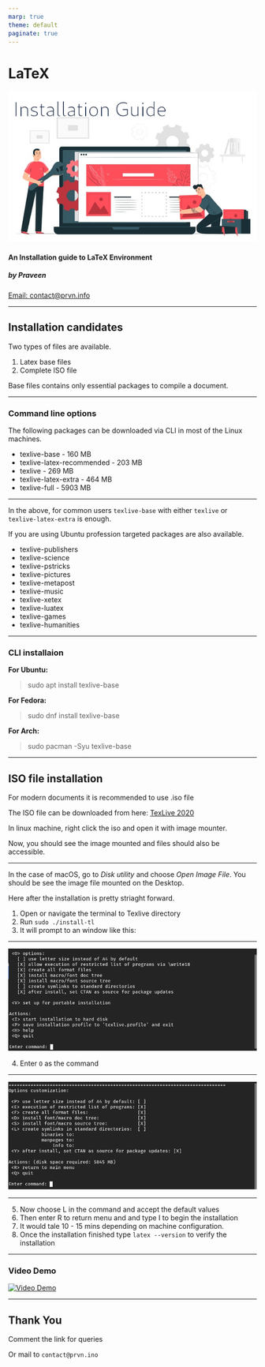 ```yaml
---
marp: true
theme: default
paginate: true
---
```


LaTeX
===

![h:250](setup.jpg)

#### An Installation guide to LaTeX Environment

##### by Praveen 

[Email: contact@prvn.info](contact@prvn.info)

---

## Installation candidates ##

Two types of files are available.

1. Latex base files
2. Complete ISO file

Base files contains only essential packages to compile a document.

---

### Command line options ###

The following packages can be downloaded via CLI in most of the Linux machines.

* texlive-base - 160 MB
* texlive-latex-recommended - 203 MB
* texlive - 269 MB
* texlive-latex-extra - 464 MB
* texlive-full - 5903 MB

---

In the above, for common users `texlive-base` with either `texlive` or `texlive-latex-extra` is enough.

If you are using Ubuntu profession targeted packages are also available.

* texlive-publishers
* texlive-science
* texlive-pstricks
* texlive-pictures
* texlive-metapost
* texlive-music
* texlive-xetex
* texlive-luatex
* texlive-games
* texlive-humanities

---

### CLI installaion ###

**For Ubuntu:**

> sudo apt install texlive-base

**For Fedora:**

> sudo dnf install texlive-base

**For Arch:**

> sudo pacman -Syu texlive-base

---

## ISO file installation ##

For modern documents it is recommended to use .iso file

The ISO file can be downloaded from here: [TexLive 2020](https://mirror.unpad.ac.id/ctan/systems/texlive/Images/texlive2020.iso)

In linux machine, right click the iso and open it with image mounter.

Now, you should see the image mounted and files should also be accessible.

---

In the case of macOS, go to *Disk utility* and choose *Open Image File*. You should be see the image file mounted on the Desktop.

Here after the installation is pretty striaght forward.

1. Open or navigate the terminal to Texlive directory
2. Run `sudo ./install-tl`
3. It will prompt to an window like this:

---

![](tut-1.png)

4. Enter `O` as the command

---

![](tut-2.png)

---

5. Now choose L in the command and accept the default values
6. Then enter R to return menu and and type I to begin the installation
7. It would tale 10 - 15 mins depending on machine configuration.
8. Once the installation finished type `latex --version` to verify the installation

---

### Video Demo ###

[![Video Demo](https://j.gifs.com/zv8E67.gif)](https://www.youtube.com/watch?v=YOz-Cqfl89g)

---

## Thank You

  Comment the link for queries

  Or mail to `contact@prvn.ino`
